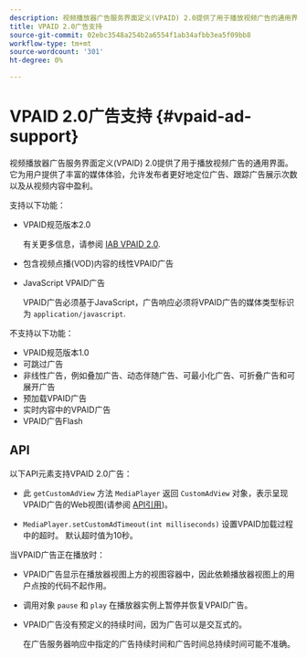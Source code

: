 ```yaml
---
description: 视频播放器广告服务界面定义(VPAID) 2.0提供了用于播放视频广告的通用界面。 它为用户提供了丰富的媒体体验，允许发布者更好地定位广告、跟踪广告展示次数以及从视频内容中盈利。
title: VPAID 2.0广告支持
source-git-commit: 02ebc3548a254b2a6554f1ab34afbb3ea5f09bb8
workflow-type: tm+mt
source-wordcount: '301'
ht-degree: 0%

---
```


# VPAID 2.0广告支持 {#vpaid-ad-support}

视频播放器广告服务界面定义(VPAID) 2.0提供了用于播放视频广告的通用界面。 它为用户提供了丰富的媒体体验，允许发布者更好地定位广告、跟踪广告展示次数以及从视频内容中盈利。

支持以下功能：

* VPAID规范版本2.0

  有关更多信息，请参阅 [IAB VPAID 2.0](https://www.iab.com/wp-content/uploads/2015/06/VPAID_2_0_Final_04-10-2012.pdf).
* 包含视频点播(VOD)内容的线性VPAID广告
* JavaScript VPAID广告

  VPAID广告必须基于JavaScript，广告响应必须将VPAID广告的媒体类型标识为 `application/javascript`.

不支持以下功能：

* VPAID规范版本1.0
* 可跳过广告
* 非线性广告，例如叠加广告、动态伴随广告、可最小化广告、可折叠广告和可展开广告
* 预加载VPAID广告
* 实时内容中的VPAID广告
* VPAID广告Flash

## API

以下API元素支持VPAID 2.0广告：

* 此 `getCustomAdView` 方法 `MediaPlayer` 返回 `CustomAdView` 对象，表示呈现VPAID广告的Web视图(请参阅 [API引用](https://help.adobe.com/en_US/primetime/api/psdk/javadoc/index.html))。

* `MediaPlayer.setCustomAdTimeout(int milliseconds)` 设置VPAID加载过程中的超时。 默认超时值为10秒。

当VPAID广告正在播放时：

* VPAID广告显示在播放器视图上方的视图容器中，因此依赖播放器视图上的用户点按的代码不起作用。
* 调用对象 `pause` 和 `play` 在播放器实例上暂停并恢复VPAID广告。

* VPAID广告没有预定义的持续时间，因为广告可以是交互式的。

  在广告服务器响应中指定的广告持续时间和广告时间总持续时间可能不准确。
